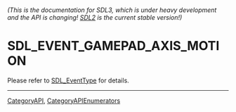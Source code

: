 ###### (This is the documentation for SDL3, which is under heavy development and the API is changing! [SDL2](https://wiki.libsdl.org/SDL2/) is the current stable version!)
# SDL_EVENT_GAMEPAD_AXIS_MOTION

Please refer to [SDL_EventType](SDL_EventType) for details.

----
[CategoryAPI](CategoryAPI), [CategoryAPIEnumerators](CategoryAPIEnumerators)

